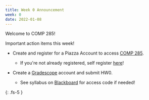 ```yaml
---
title: Week 0 Announcement
week: 0
date: 2022-01-08
---
```


Welcome to COMP 285! 

Important action items this week!

- Create and register for a Piazza Account to access [COMP 285](https://piazza.com/north_carolina_at_state_university/spring2022/comp285/home). 
  - If you're not already registered, self register [here](http://piazza.com/north_carolina_at_state_university/spring2022/comp285)!

- Create a [Gradescope](https://www.gradescope.com/courses/350304) account and submit HW0. 
  - See syllabus on [Blackboard](https://blackboard.ncat.edu/webapps/blackboard/execute/modulepage/view?course_id=_3567742_1) for access code if needed!

{: .fs-5 }
